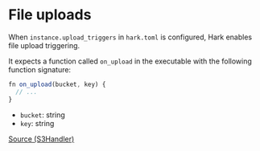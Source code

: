 # File uploads

When `instance.upload_triggers` in `hark.toml` is configured, Hark enables file
upload triggering.

It expects a function called `on_upload` in the executable with the following
function signature:

```javascript
fn on_upload(bucket, key) {
  // ...
}
```

- `bucket`: string
- `key`: string


[Source (S3Handler)][1]

[1]: https://github.com/condense9/hark-lang/blob/master/src/hark_lang/run/lambda_handlers.py
